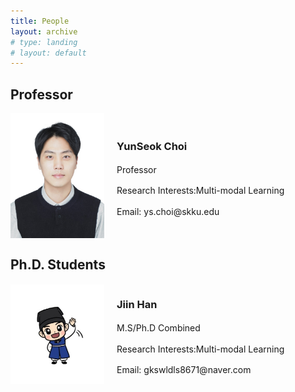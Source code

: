 ```yaml
---
title: People
layout: archive
# type: landing
# layout: default
---
```




<!-- ## Ph.D. Students

<img src="JiinHan.jpg"  width="200" height="400"/>

### Jiin Han
**M.S/Ph.D Combined**  
**Research Interests:** Multi-modal Learning  
**Email:** [gkswldls8671@naver.com](mailto:gkswldls8671@naver.com) -->

## Professor

<div style="display: flex; align-items: center; margin-bottom: 20px;">
  <img src="YunseokChoi.jpg" alt="YunSeok Choi" style="width: 150px; height: auto; margin-right: 20px;"/>

  <div style="line-height: 1.4;">
    <h3>YunSeok Choi</h3>
    <p>Professor</p>
    <p>Research Interests:Multi-modal Learning</p>
    <p>Email: ys.choi@skku.edu</p>
  </div>
</div>



## Ph.D. Students

<div style="display: flex; align-items: center; margin-bottom: 20px;">
  <img src="JiinHan.jpg" alt="Jiin Han" style="width: 150px; height: auto; margin-right: 20px;"/>

  <div style="line-height: 1.4;">
    <h3>Jiin Han</h3>
    <p>M.S/Ph.D Combined</p>
    <p>Research Interests:Multi-modal Learning</p>
    <p>Email: gkswldls8671@naver.com</p>
  </div>
</div>


            
<!-- <div class="team-image col-8 col-md-4 col-sm-6 col-lg-3">
    <img width="100%" height="auto" class="img-fluid mb-2" src="/images/members/eunwonkim.jpg" />
</div>

<div class="team-meta col-12 col-md-6">
    <h2 class="team-name">Eun Won Kim</h2>
    <p class="team-description"><b>M.S. Student</b>
    <br> Research interests: NLP Applications
    <br> Email: kew5638@sogang.ac.kr
    
    </p>
</div>   -->
